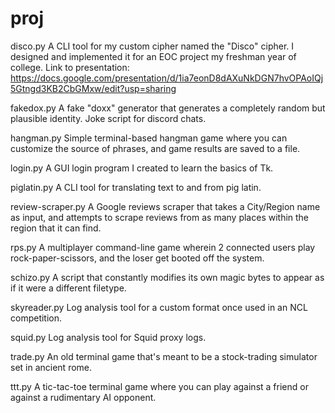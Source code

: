 # proj

disco.py
A CLI tool for my custom cipher named the "Disco" cipher. I designed and implemented it for an EOC project my freshman year of college.
Link to presentation: https://docs.google.com/presentation/d/1ia7eonD8dAXuNkDGN7hvOPAoIQj5Gtngd3KB2CbGMxw/edit?usp=sharing

fakedox.py
A fake "doxx" generator that generates a completely random but plausible identity. Joke script for discord chats.

hangman.py
Simple terminal-based hangman game where you can customize the source of phrases, and game results are saved to a file.

login.py
A GUI login program I created to learn the basics of Tk.

piglatin.py
A CLI tool for translating text to and from pig latin.

review-scraper.py
A Google reviews scraper that takes a City/Region name as input, and attempts to scrape reviews from as many places within the region that it can find.

rps.py
A multiplayer command-line game wherein 2 connected users play rock-paper-scissors, and the loser get booted off the system.

schizo.py
A script that constantly modifies its own magic bytes to appear as if it were a different filetype.

skyreader.py
Log analysis tool for a custom format once used in an NCL competition.

squid.py
Log analysis tool for Squid proxy logs.

trade.py
An old terminal game that's meant to be a stock-trading simulator set in ancient rome.

ttt.py
A tic-tac-toe terminal game where you can play against a friend or against a rudimentary AI opponent.
